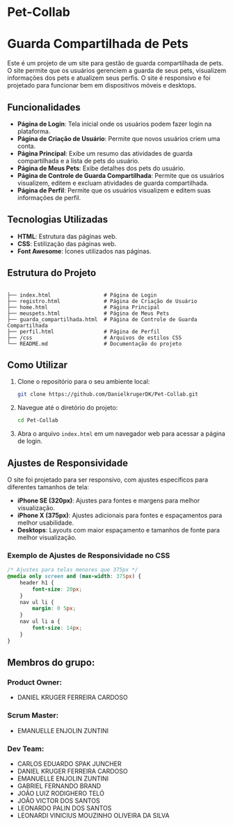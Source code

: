 # Pet-Collab
# Guarda Compartilhada de Pets

Este é um projeto de um site para gestão de guarda compartilhada de pets. O site permite que os usuários gerenciem a guarda de seus pets, visualizem informações dos pets e atualizem seus perfis. O site é responsivo e foi projetado para funcionar bem em dispositivos móveis e desktops.

## Funcionalidades

- **Página de Login**: Tela inicial onde os usuários podem fazer login na plataforma.
- **Página de Criação de Usuário**: Permite que novos usuários criem uma conta.
- **Página Principal**: Exibe um resumo das atividades de guarda compartilhada e a lista de pets do usuário.
- **Página de Meus Pets**: Exibe detalhes dos pets do usuário.
- **Página de Controle de Guarda Compartilhada**: Permite que os usuários visualizem, editem e excluam atividades de guarda compartilhada.
- **Página de Perfil**: Permite que os usuários visualizem e editem suas informações de perfil.

## Tecnologias Utilizadas

- **HTML**: Estrutura das páginas web.
- **CSS**: Estilização das páginas web.
- **Font Awesome**: Ícones utilizados nas páginas.

## Estrutura do Projeto

```plaintext

├── index.html                 # Página de Login
├── registro.html              # Página de Criação de Usuário
├── home.html                  # Página Principal
├── meuspets.html              # Página de Meus Pets
├── guarda_compartilhada.html  # Página de Controle de Guarda Compartilhada
├── perfil.html                # Página de Perfil
├── /css                       # Arquivos de estilos CSS
└── README.md                  # Documentação do projeto
```
## Como Utilizar

1. Clone o repositório para o seu ambiente local:
    ```bash
    git clone https://github.com/DanielkrugerDK/Pet-Collab.git
    ```

2. Navegue até o diretório do projeto:
    ```bash
    cd Pet-Collab
    ```

3. Abra o arquivo `index.html` em um navegador web para acessar a página de login.

## Ajustes de Responsividade

O site foi projetado para ser responsivo, com ajustes específicos para diferentes tamanhos de tela:

- **iPhone SE (320px)**: Ajustes para fontes e margens para melhor visualização.
- **iPhone X (375px)**: Ajustes adicionais para fontes e espaçamentos para melhor usabilidade.
- **Desktops**: Layouts com maior espaçamento e tamanhos de fonte para melhor visualização.

### Exemplo de Ajustes de Responsividade no CSS

```css
/* Ajustes para telas menores que 375px */
@media only screen and (max-width: 375px) {
    header h1 {
        font-size: 20px;
    }
    nav ul li {
        margin: 0 5px;
    }
    nav ul li a {
        font-size: 14px;
    }
}
```
## Membros do grupo:
### Product Owner:
- DANIEL KRUGER FERREIRA CARDOSO
### Scrum Master:
- EMANUELLE ENJOLIN ZUNTINI
### Dev Team:
- CARLOS EDUARDO SPAK JUNCHER
- DANIEL KRUGER FERREIRA CARDOSO
- EMANUELLE ENJOLIN ZUNTINI
- GABRIEL FERNANDO BRAND
- JOÃO LUIZ RODIGHERO TELÓ
- JOÃO VICTOR DOS SANTOS
- LEONARDO PALIN DOS SANTOS 
- LEONARDI VINICIUS MOUZINHO OLIVEIRA DA SILVA
